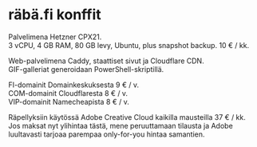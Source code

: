 # räbä.fi konffit

Palvelimena Hetzner CPX21.  
3 vCPU, 4 GB RAM, 80 GB levy, Ubuntu, plus snapshot backup. 10 € / kk.

Web-palvelimena Caddy, staattiset sivut ja Cloudflare CDN.  
GIF-galleriat generoidaan PowerShell-skriptillä.

FI-domainit Domainkeskuksesta 9 € / v.  
COM-domainit Cloudflaresta 8 € / v.  
VIP-domainit Namecheapista 8 € / v.

Räpellyksiin käytössä Adobe Creative Cloud kaikilla mausteilla 37 € / kk.  
Jos maksat nyt ylihintaa tästä, mene peruuttamaan tilausta ja Adobe luultavasti tarjoaa parempaa only-for-you hintaa samantien.

